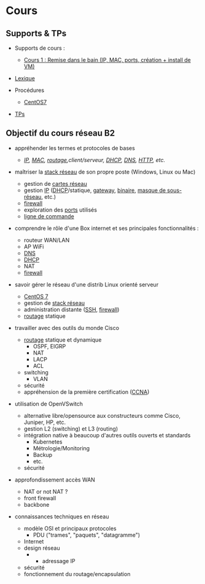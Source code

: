 # Cours
## Supports & TPs

* Supports de cours : 
  * [Cours 1 : Remise dans le bain (IP, MAC, ports, création + install de VM)](./1.md)

* [Lexique](./lexique.md)

* Procédures
  * [CentOS7](./procedures.md)  

* [TPs](../tp)

## Objectif du cours réseau B2
* appréhender les termes et protocoles de bases
  * *[IP](./lexique.md#ip--internet-protocol), [MAC](./lexique.md#mac--media-access-control), [routage](./lexique.md#routage-ou-routing),client/serveur, [DHCP](./lexique.md#dhcp--dynamic-host-configuration-protocol), [DNS](./lexique.md#dns--domain-name-system), [HTTP](./lexique.md#http--hypertext-transfer-protocol), etc.*

* maîtriser la [stack réseau](./lexique.md#stack-réseau-ou-stack-tcpip-ou-pile-réseau) de son propre poste (Windows, Linux ou Mac)
  * gestion de [cartes réseau](./lexique.md#carte-réseau-ou-interface-réseau)
  * gestion [IP](./lexique.md#ip--internet-protocol) ([DHCP](./lexique.md#dhcp--dynamic-host-configuration-protocol)/statique, [gateway](./lexique.md#passerelle-ou-gateway), [binaire](./lexique.md#binaire), [masque de sous-réseau](./lexique.md#masque-de-sous-réseau), etc.)
  * [firewall](./lexique.md#pare-feu-ou-firewall)
  * exploration des [ports](./lexique.md#ports) utilisés
  * [ligne de commande](./lexique.md#commandes)
  
* comprendre le rôle d'une Box internet et ses principales fonctionnalités : 
  * routeur WAN/LAN
  * AP WiFi
  * [DNS](./lexique.md#dns--domain-name-system)
  * [DHCP](./lexique.md#dhcp--dynamic-host-configuration-protocol)
  * NAT
  * [firewall](./lexique.md#pare-feu-ou-firewall)

* savoir gérer le réseau d'une distrib Linux orienté serveur
  * [CentOS 7](https://www.centos.org/)
  * gestion de [stack réseau](./lexique.md#stack-réseau-ou-stack-tcpip-ou-pile-réseau)
  * administration distante ([SSH](./lexique.md#ssh--secure-shell), [firewall](./lexique.md#pare-feu-ou-firewall))
  * [routage](./lexique.md#routage-ou-routing) statique
  
* travailler avec des outils du monde Cisco
  * [routage](./lexique.md#routage-ou-routing) statique et dynamique
    * OSPF, EIGRP
    * NAT
    * LACP
    * ACL
  * switching
    * VLAN
  * sécurité
  * appréhension de la première certification ([CCNA](https://www.cisco.com/c/en/us/training-events/training-certifications/certifications/associate/ccna-routing-switching.html))

* utilisation de OpenVSwitch
  * alternative libre/opensource aux constructeurs comme Cisco, Juniper, HP, etc.
  * gestion L2 (switching) et L3 (routing)
  * intégration native à beaucoup d'autres outils ouverts et standards
    * Kubernetes
    * Métrologie/Monitoring
    * Backup
    * etc.
  * sécurité

* approfondissement accès WAN
  * NAT or not NAT ? 
  * front firewall
  * backbone

* connaissances techniques en réseau
  * modèle OSI et principaux protocoles
    * PDU ("trames", "paquets", "datagramme")
  * Internet
  * design réseau
    * + adressage IP
  * sécurité
  * fonctionnement du routage/encapsulation
  